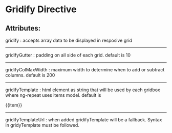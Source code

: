 Gridify Directive
====

Attributes:
----
gridify : accepts array data to be displayed in resposive grid
***
gridifyGutter : padding on all side of each grid. default is 10
***
gridifyColMaxWidth : maximum width to determine when to add or subtract columns. default is 200
***
gridifyTemplate : html element as string that will be used by each gridbox where ng-repeat uses items model. default is <div class="gridy-box item" ng-repeat="item in items track by $index" ng-model="item">{{item}}</div>
***
gridifyTemplateUrl : when added gridifyTemplate will be a fallback. Syntax in gridyTemplate must be followed.
